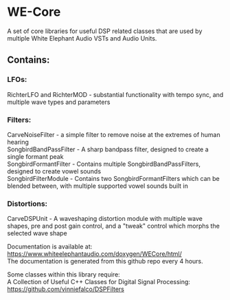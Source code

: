 # WE-Core
A set of core libraries for useful DSP related classes that are used by multiple White Elephant Audio VSTs and Audio Units.  

## Contains:  
### LFOs:  
RichterLFO and RichterMOD - substantial functionality with tempo sync, and multiple wave types and parameters  

### Filters:  
CarveNoiseFilter - a simple filter to remove noise at the extremes of human hearing  
SongbirdBandPassFilter - A sharp bandpass filter, designed to create a single formant peak  
SongbirdFormantFilter - Contains multiple SongbirdBandPassFilters, designed to create vowel sounds  
SongbirdFilterModule - Contains two SongbirdFormantFilters which can be blended between, with multiple supported vowel sounds built in  

### Distortions:  
CarveDSPUnit - A waveshaping distortion module with multiple wave shapes, pre and post gain control, and a "tweak" control which morphs the selected wave shape  

Documentation is available at: https://www.whiteelephantaudio.com/doxygen/WECore/html/  
The documentation is generated from this github repo every 4 hours.

Some classes within this library require:  
A Collection of Useful C++ Classes for Digital Signal Processing: https://github.com/vinniefalco/DSPFilters
